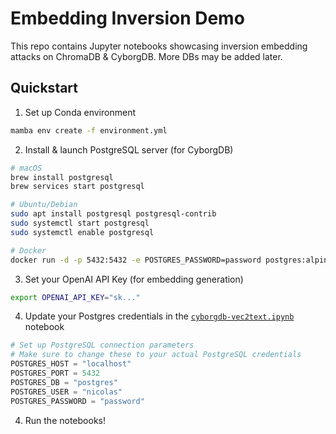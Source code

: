 # Embedding Inversion Demo

This repo contains Jupyter notebooks showcasing inversion embedding attacks on ChromaDB & CyborgDB. More DBs may be added later.

## Quickstart

1. Set up Conda environment

```sh
mamba env create -f environment.yml
```

2. Install & launch PostgreSQL server (for CyborgDB)

```sh
# macOS
brew install postgresql
brew services start postgresql

# Ubuntu/Debian  
sudo apt install postgresql postgresql-contrib
sudo systemctl start postgresql
sudo systemctl enable postgresql

# Docker
docker run -d -p 5432:5432 -e POSTGRES_PASSWORD=password postgres:alpine
```

3. Set your OpenAI API Key (for embedding generation)

```sh
export OPENAI_API_KEY="sk..."
```

4. Update your Postgres credentials in the [`cyborgdb-vec2text.ipynb`](cyborgdb-vec2text.ipynb) notebook

```py
# Set up PostgreSQL connection parameters
# Make sure to change these to your actual PostgreSQL credentials
POSTGRES_HOST = "localhost"
POSTGRES_PORT = 5432
POSTGRES_DB = "postgres"
POSTGRES_USER = "nicolas"
POSTGRES_PASSWORD = "password"
```

4. Run the notebooks!